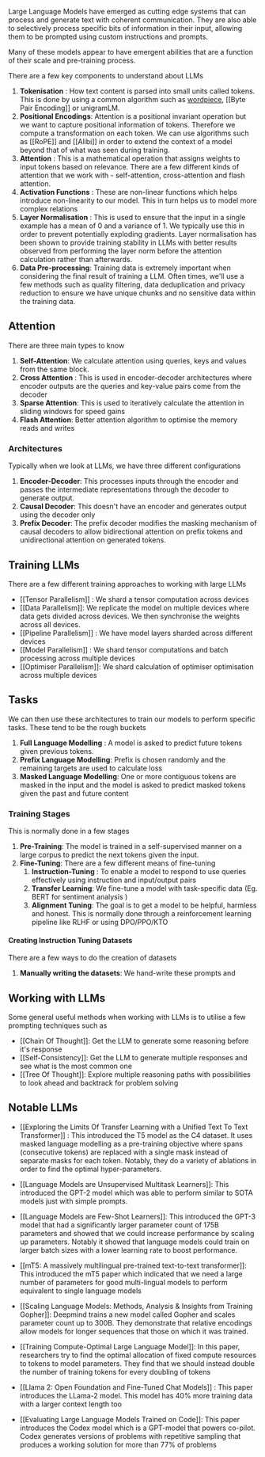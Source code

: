 Large Language Models have emerged as cutting edge systems that can process and generate text with coherent communication. They are also able to selectively process specific bits of information in their input, allowing them to be prompted using custom instructions and prompts.

Many of these models appear to have emergent abilities that are a function of their scale and pre-training process.

There are a few key components to understand about LLMs

1. **Tokenisation** : How text content is parsed into small units called tokens. This is done by using a common algorithm such as [wordpiece](Wordpiece), [[Byte Pair Encoding]] or unigramLM. 
2. **Positional Encodings**: Attention is a positional invariant operation but we want to capture positional information of tokens. Therefore we compute a transformation on each token. We can use algorithms such as [[RoPE]] and [[Alibi]] in order to extend the context of a model beyond that of what was seen during training. 
3. **Attention** : This is a mathematical operation that assigns weights to input tokens based on relevance. There are a few different kinds of attention that we work with - self-attention, cross-attention and flash attention.
4. **Activation Functions** : These are non-linear functions which helps introduce non-linearity to our model. This in turn helps us to model more complex relations
5. **Layer Normalisation** : This is used to ensure that the input in a single example has a mean of 0 and a variance of 1. We typically use this in order to prevent potentially exploding gradients. Layer normalisation has been shown to provide training stability in LLMs with better results observed from performing the layer norm before the attention calculation rather than afterwards.
6. **Data Pre-processing**: Training data is extremely important when considering the final result of training a LLM. Often times, we'll use a few methods such as quality filtering, data deduplication and privacy reduction to ensure we have unique chunks and no sensitive data within the training data.

## Attention

There are three main types to know

1. **Self-Attention**: We calculate attention using queries, keys and values from the same block.
2. **Cross Attention** : This is used in encoder-decoder architectures where encoder outputs are the queries and key-value pairs come from the decoder
3. **Sparse Attention**: This is used to iteratively calculate the attention in sliding windows for speed gains
4. **Flash Attention**: Better attention algorithm to optimise the memory reads and writes


### Architectures

Typically when we look at LLMs, we have three different configurations

1. **Encoder-Decoder**: This processes inputs through the encoder and passes the intermediate representations through the decoder to generate output. 
2. **Causal Decoder**: This doesn't have an encoder and generates output using the decoder only
3. **Prefix Decoder**: The prefix decoder modifies the masking mechanism of causal decoders to allow bidirectional attention on prefix tokens and unidirectional attention on generated tokens.

## Training LLMs

There are a few different training approaches to working with large LLMs

- [[Tensor Parallelism]] : We shard a tensor computation across devices
- [[Data Parallelism]]: We replicate the model on multiple devices where data gets divided across devices. We then synchronise the weights across all devices.
- [[Pipeline Parallelism]] : We have model layers sharded across different devices
- [[Model Parallelism]] : We shard tensor computations and batch processing across multiple devices
- [[Optimiser Parallelism]]: We shard calculation of optimiser optimisation across multiple devices

## Tasks

We can then use these architectures to train our models to perform specific tasks. These tend to be the rough buckets

1. **Full Language Modelling** : A model is asked to predict future tokens given previous tokens.
2. **Prefix Language Modelling**: Prefix is chosen randomly and the remaining targets are used to calculate loss
3. **Masked Language Modelling**: One or more contiguous tokens are masked in the input and the model is asked to predict masked tokens given the past and future content

### Training Stages

This is normally done in a few stages 
1. **Pre-Training**: The model is trained in a self-supervised manner on a large corpus to predict the next tokens given the input.
2. **Fine-Tuning**: There are a few different means of fine-tuning
	1. **Instruction-Tuning** : To enable a model to respond to use queries effectively using instruction and input/output pairs
	2. **Transfer Learning**: We fine-tune a model with task-specific data (Eg. BERT for sentiment analysis )
	3. **Alignment Tuning**: The goal is to get a model to be helpful, harmless and honest. This is normally done through a reinforcement learning pipeline like RLHF or using DPO/PPO/KTO

#### Creating Instruction Tuning Datasets

There are a few ways to do the creation of datasets

1. **Manually writing the datasets**: We hand-write these prompts and 



## Working with LLMs

Some general useful methods when working with LLMs is to utilise a few prompting techniques such as 

- [[Chain Of Thought]]: Get the LLM to generate some reasoning before it's response
- [[Self-Consistency]]: Get the LLM to generate multiple responses and see what is the most common one
- [[Tree Of Thought]]: Explore multiple reasoning paths with possibilities to look ahead and backtrack for problem solving

## Notable LLMs

- [[Exploring the Limits Of Transfer Learning with a Unified Text To Text Transformer]] : This introduced the T5 model as the C4 dataset. It uses masked language modelling as a pre-training objective where spans (consecutive tokens) are replaced with a single mask instead of separate masks for each token. Notably, they do a variety of ablations in order to find the optimal hyper-parameters.
  
- [[Language Models are Unsupervised Multitask Learners]]: This introduced the GPT-2 model which was able to perform similar to SOTA models just with simple prompts. 
  
- [[Language Models are Few-Shot Learners]]: This introduced the GPT-3 model that had a significantly larger parameter count of 175B parameters and showed that we could increase performance by scaling up parameters. Notably it showed that language models could train on larger batch sizes with a lower learning rate to boost performance.
  
- [[mT5: A massively multilingual pre-trained text-to-text transformer]]: This introduced the mT5 paper which indicated that we need a large number of parameters for good multi-lingual models to perform equivalent to single language models
  
- [[Scaling Language Models: Methods, Analysis & Insights from Training Gopher]]: Deepmind trains a new model called Gopher and scales parameter count up to 300B. They demonstrate that relative encodings allow models for longer sequences that those on which it was trained.
  
- [[Training Compute-Optimal Large Language Model]]: In this paper, researchers try to find the optimal allocation of fixed compute resources to tokens to model parameters. They find that we should instead double the number of training tokens for every doubling of tokens

- [[Llama 2: Open Foundation and Fine-Tuned Chat Models]] : This paper introduces the LLama-2 model. This model has 40% more training data with a larger context length too
  
- [[Evaluating Large Language Models Trained on Code]]: This paper introduces the Codex model which is a GPT-model that powers co-pilot. Codex generates versions of problems with repetitive sampling that produces a working solution for more than 77\% of problems
